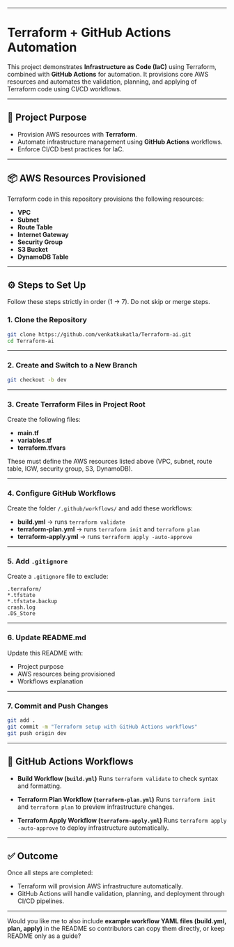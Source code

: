 
---

# Terraform + GitHub Actions Automation

This project demonstrates **Infrastructure as Code (IaC)** using Terraform, combined with **GitHub Actions** for automation.
It provisions core AWS resources and automates the validation, planning, and applying of Terraform code using CI/CD workflows.

---

## 🚀 Project Purpose

* Provision AWS resources with **Terraform**.
* Automate infrastructure management using **GitHub Actions** workflows.
* Enforce CI/CD best practices for IaC.

---

## 📦 AWS Resources Provisioned

Terraform code in this repository provisions the following resources:

* **VPC**
* **Subnet**
* **Route Table**
* **Internet Gateway**
* **Security Group**
* **S3 Bucket**
* **DynamoDB Table**

---

## ⚙️ Steps to Set Up

Follow these steps strictly in order (1 → 7). Do not skip or merge steps.

### 1. Clone the Repository

```bash
git clone https://github.com/venkatkukatla/Terraform-ai.git
cd Terraform-ai
```

---

### 2. Create and Switch to a New Branch

```bash
git checkout -b dev
```

---

### 3. Create Terraform Files in Project Root

Create the following files:

* **main.tf**
* **variables.tf**
* **terraform.tfvars**

These must define the AWS resources listed above (VPC, subnet, route table, IGW, security group, S3, DynamoDB).

---

### 4. Configure GitHub Workflows

Create the folder `/.github/workflows/` and add these workflows:

* **build.yml** → runs `terraform validate`
* **terraform-plan.yml** → runs `terraform init` and `terraform plan`
* **terraform-apply.yml** → runs `terraform apply -auto-approve`

---

### 5. Add `.gitignore`

Create a `.gitignore` file to exclude:

```
.terraform/
*.tfstate
*.tfstate.backup
crash.log
.DS_Store
```

---

### 6. Update README.md

Update this README with:

* Project purpose
* AWS resources being provisioned
* Workflows explanation

---

### 7. Commit and Push Changes

```bash
git add .
git commit -m "Terraform setup with GitHub Actions workflows"
git push origin dev
```

---

## 🤖 GitHub Actions Workflows

* **Build Workflow (`build.yml`)**
  Runs `terraform validate` to check syntax and formatting.

* **Terraform Plan Workflow (`terraform-plan.yml`)**
  Runs `terraform init` and `terraform plan` to preview infrastructure changes.

* **Terraform Apply Workflow (`terraform-apply.yml`)**
  Runs `terraform apply -auto-approve` to deploy infrastructure automatically.

---

## ✅ Outcome

Once all steps are completed:

* Terraform will provision AWS infrastructure automatically.
* GitHub Actions will handle validation, planning, and deployment through CI/CD pipelines.

---

Would you like me to also include **example workflow YAML files (build.yml, plan, apply)** in the README so contributors can copy them directly, or keep README only as a guide?
